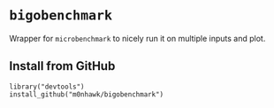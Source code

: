 # `bigobenchmark`
Wrapper for `microbenchmark` to nicely run it on multiple inputs and plot.

## Install from GitHub

```splus
library("devtools")
install_github("m0nhawk/bigobenchmark")
```
